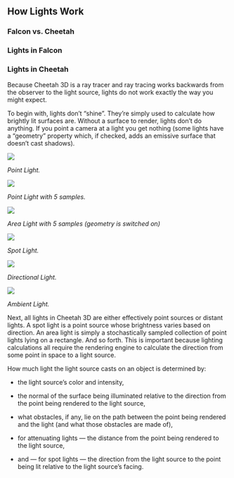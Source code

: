 ## How Lights Work

### Falcon vs. Cheetah

### Lights in Falcon

### Lights in Cheetah

Because Cheetah 3D is a ray tracer and ray tracing works backwards from the observer to the light source, lights do not work exactly the way you might expect.

To begin with, lights don’t “shine”. They’re simply used to calculate how brightly lit surfaces are. Without a surface to render, lights don’t do anything. If you point a camera at a light you get nothing (some lights have a “geometry” property which, if checked, adds an emissive surface that doesn’t cast shadows).

![](pastedGraphic-432.jpg)

*Point Light.*

![](pastedGraphic-433.jpg)

*Point Light with 5 samples.*

![](pastedGraphic-434.jpg)

*Area Light with 5 samples (geometry is switched on)*

![](pastedGraphic-435.jpg)

*Spot Light.*

![](pastedGraphic-436.jpg)

*Directional Light.*

![](pastedGraphic-437.jpg)

*Ambient Light.*

Next, all lights in Cheetah 3D are either effectively point sources or distant lights. A spot light is a point source whose brightness varies based on direction. An area light is simply a stochastically sampled collection of point lights lying on a rectangle. And so forth. This is important because lighting calculations all require the rendering engine to calculate the direction from some point in space to a light source.

How much light the light source casts on an object is determined by:

- the light source’s color and intensity,

- the normal of the surface being illuminated relative to the direction from the point being rendered to the light source, 

- what obstacles, if any, lie on the path between the point being rendered and the light (and what those obstacles are made of), 

- for attenuating lights — the distance from the point being rendered to the light source, 

- and — for spot lights — the direction from the light source to the point being lit relative to the light source’s facing.